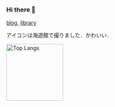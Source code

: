 ### Hi there 👋

[blog](https://kogetsu7.github.io/), [library](https://kogetsu7.github.io/ku-library/)<br>

アイコンは海遊館で撮りました．かわいい．<br>

<img alt="Top Langs" height="150px" src="https://github-readme-stats.vercel.app/api/top-langs/?username=kogetsu7&layout=compact&count_private=true&show_icons=true&theme=tokyonight" />
